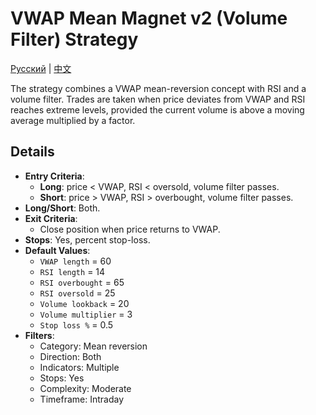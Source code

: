 # VWAP Mean Magnet v2 (Volume Filter) Strategy
[Русский](README_ru.md) | [中文](README_cn.md)

The strategy combines a VWAP mean-reversion concept with RSI and a volume filter. Trades are taken when price deviates from VWAP and RSI reaches extreme levels, provided the current volume is above a moving average multiplied by a factor.

## Details

- **Entry Criteria**:
  - **Long**: price < VWAP, RSI < oversold, volume filter passes.
  - **Short**: price > VWAP, RSI > overbought, volume filter passes.
- **Long/Short**: Both.
- **Exit Criteria**:
  - Close position when price returns to VWAP.
- **Stops**: Yes, percent stop-loss.
- **Default Values**:
  - `VWAP length` = 60
  - `RSI length` = 14
  - `RSI overbought` = 65
  - `RSI oversold` = 25
  - `Volume lookback` = 20
  - `Volume multiplier` = 3
  - `Stop loss %` = 0.5
- **Filters**:
  - Category: Mean reversion
  - Direction: Both
  - Indicators: Multiple
  - Stops: Yes
  - Complexity: Moderate
  - Timeframe: Intraday
